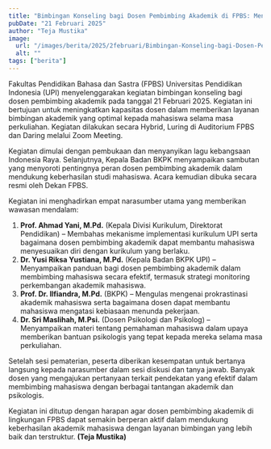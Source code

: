 ```yaml
---
title: "Bimbingan Konseling bagi Dosen Pembimbing Akademik di FPBS: Meningkatkan Kualitas Layanan bagi Mahasiswa"
pubDate: "21 Februari 2025"
author: "Teja Mustika"
image:
  url: "/images/berita/2025/2februari/Bimbingan-Konseling-bagi-Dosen-Pembimbing-Akademik-di-FPBS-Meningkatkan-Kualitas-Layanan-bagi-Mahasiswa.png"
  alt: ""
tags: ["berita"]
---
```


Fakultas Pendidikan Bahasa dan Sastra (FPBS) Universitas Pendidikan Indonesia (UPI) menyelenggarakan kegiatan bimbingan konseling bagi dosen pembimbing akademik pada tanggal 21 Februari 2025. Kegiatan ini bertujuan untuk meningkatkan kapasitas dosen dalam memberikan layanan bimbingan akademik yang optimal kepada mahasiswa selama masa perkuliahan. Kegiatan dilakukan secara Hybrid, Luring di Auditorium FPBS dan Daring melalui Zoom Meeting.

Kegiatan dimulai dengan pembukaan dan menyanyikan lagu kebangsaan Indonesia Raya. Selanjutnya, Kepala Badan BKPK menyampaikan sambutan yang menyoroti pentingnya peran dosen pembimbing akademik dalam mendukung keberhasilan studi mahasiswa. Acara kemudian dibuka secara resmi oleh Dekan FPBS. 

Kegiatan ini menghadirkan empat narasumber utama yang memberikan wawasan mendalam:

1. **Prof. Ahmad Yani, M.Pd.** (Kepala Divisi Kurikulum, Direktorat Pendidikan) – Membahas mekanisme implementasi kurikulum UPI serta bagaimana dosen pembimbing akademik dapat membantu mahasiswa menyesuaikan diri dengan kurikulum yang berlaku.
2. **Dr. Yusi Riksa Yustiana, M.Pd.** (Kepala Badan BKPK UPI) – Menyampaikan panduan bagi dosen pembimbing akademik dalam membimbing mahasiswa secara efektif, termasuk strategi monitoring perkembangan akademik mahasiswa.
3. **Prof. Dr. Ilfiandra, M.Pd.** (BKPK) – Mengulas mengenai prokrastinasi akademik mahasiswa serta bagaimana dosen dapat membantu mahasiswa mengatasi kebiasaan menunda pekerjaan.
4. **Dr. Sri Maslihah, M.Psi.** (Dosen Psikologi dan Psikolog) – Menyampaikan materi tentang pemahaman mahasiswa dalam upaya memberikan bantuan psikologis yang tepat kepada mereka selama masa perkuliahan.

Setelah sesi pematerian, peserta diberikan kesempatan untuk bertanya langsung kepada narasumber dalam sesi diskusi dan tanya jawab. Banyak dosen yang mengajukan pertanyaan terkait pendekatan yang efektif dalam membimbing mahasiswa dengan berbagai tantangan akademik dan psikologis.

Kegiatan ini ditutup dengan harapan agar dosen pembimbing akademik di lingkungan FPBS dapat semakin berperan aktif dalam mendukung keberhasilan akademik mahasiswa dengan layanan bimbingan yang lebih baik dan terstruktur. **(Teja Mustika)**